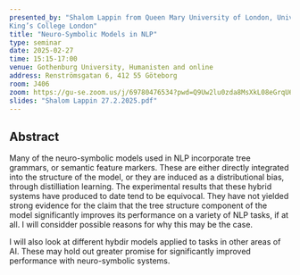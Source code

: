 ```yaml
---
presented_by: "Shalom Lappin from Queen Mary University of London, University of Gothenburg, and
King’s College London"
title: "Neuro-Symbolic Models in NLP"
type: seminar
date: 2025-02-27
time: 15:15-17:00
venue: Gothenburg University, Humanisten and online
address: Renströmsgatan 6, 412 55 Göteborg
room: J406
zoom: https://gu-se.zoom.us/j/69780476534?pwd=Q9Uw2lu0zda8MsXkL08eGrqU64DMpp.1
slides: "Shalom Lappin 27.2.2025.pdf"
---
```


## Abstract 

Many of the neuro-symbolic models used in NLP incorporate tree grammars,
or semantic feature markers.
These are either directly integrated into the structure of the model,
or they are induced as a distributional bias, through distilliation learning.
The experimental results that these hybrid systems have produced to date tend to be equivocal.
They have not yielded strong evidence for the claim that the tree structure component of the model
significantly improves its performance on a variety of NLP tasks, if at all.
I will considder possible reasons for why this may be the case.

I will also look at different hybdir models applied to tasks in other areas of AI.
These may hold out greater promise for significantly improved performance with neuro-symbolic systems.
